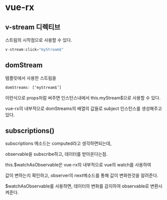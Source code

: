 # vue-rx

## v-stream 디렉티브

스트림의 시작점으로 사용할 수 있다.

```javascript
v-stream:click="myStream$"
```

## domStream

템플릿에서 사용한 스트림을

```javascript
domStreams: [‘myStream$’]
```

이런식으로 props처럼 써주면 인스턴스내에서 this.myStream$으로 사용할 수 있다.

vue-rx의 내부적으로 domStreams의 배열의 값들로 subject 인스턴스를 생성해주고 있다.

## subscriptions\(\)

subscriptions 메소드는 computed라고 생각하면되는데,

observable을 subscribe하고, 데이터를 받아온다는점.

this.$watchAsObservable은 vue-rx의 내부적으로 vue의 watch를 사용하여

값이 변하는지 확인하고, observer의 next메소드를 통해 값이 변화한것을 알려준다.

$watchAsObservable를 사용하면, 데이터의 변화를 감지하여 observable로 변환시켜준다.

